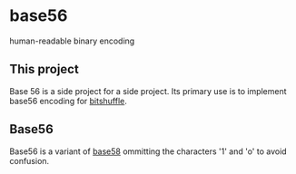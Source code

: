 # base56
human-readable binary encoding

## This project
Base 56 is a side project for a side project. Its primary use is to implement base56 encoding for [bitshuffle](https://github.com/charlesdaniels/bitshuffle/issues/3).

## Base56
Base56 is a variant of [base58](https://en.wikipedia.org/wiki/Base58) ommitting the characters '1' and 'o' to avoid confusion.
